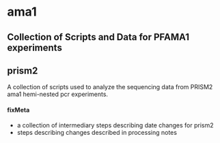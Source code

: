 # ama1

## Collection of Scripts and Data for PFAMA1 experiments
## prism2
A collection of scripts used to analyze the sequencing data from PRISM2 ama1 hemi-nested pcr experiments.
 

#### fixMeta
- a collection of intermediary steps describing date changes for prism2
- steps describing changes described in processing notes
